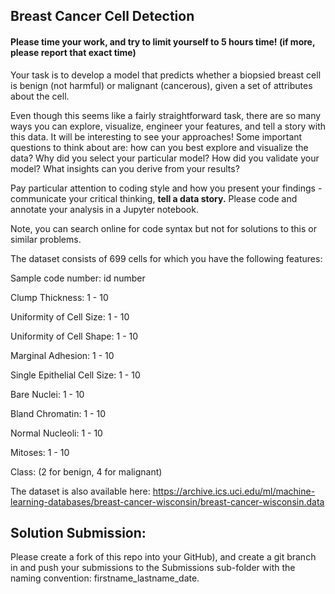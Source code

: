 ## Breast Cancer Cell Detection


#### Please time your work, and try to limit yourself to 5 hours time! (if more, please report that exact time)
 

Your task is to develop a model that predicts whether a biopsied breast cell is benign (not harmful) or malignant (cancerous), given a set of attributes about the cell.

Even though this seems like a fairly straightforward task, there are so many ways you can explore, visualize, engineer your features, and tell a story with this data. It will be interesting to see your approaches! Some important questions to think about are: how can you best explore and visualize the data? Why did you select your particular model? How did you validate your model? What insights can you derive from your results?

Pay particular attention to coding style and how you present your findings - communicate your critical thinking, **tell a data story.** Please code and annotate your analysis in a Jupyter notebook. 


Note, you can search online for code syntax but not for solutions to this or similar problems.

The dataset consists of 699 cells for which you have the following features:

Sample code number: id number

Clump Thickness: 1 - 10

Uniformity of Cell Size: 1 - 10

Uniformity of Cell Shape: 1 - 10

Marginal Adhesion: 1 - 10

Single Epithelial Cell Size: 1 - 10

Bare Nuclei: 1 - 10

Bland Chromatin: 1 - 10

Normal Nucleoli: 1 - 10

Mitoses: 1 - 10

Class: (2 for benign, 4 for malignant)

The dataset is also available here: https://archive.ics.uci.edu/ml/machine-learning-databases/breast-cancer-wisconsin/breast-cancer-wisconsin.data


## Solution Submission:

 Please create a fork of this repo into your GitHub), and create a git branch in and  push your submissions to the Submissions sub-folder with the naming convention: firstname_lastname_date.
 

